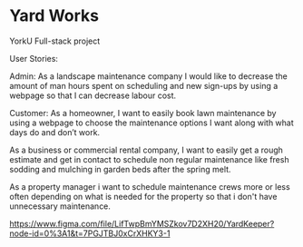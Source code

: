 # Yard Works
YorkU Full-stack project

User Stories:

Admin:
As a landscape maintenance company I would like to decrease the amount of man hours spent on scheduling and new sign-ups by using a webpage so that I can decrease labour cost.

Customer:
As a homeowner, I want to easily book lawn maintenance by using a webpage to choose the maintenance options I want along with what days do and don’t work. 

As a business or commercial rental company, I want to easily get a rough estimate and get in contact to schedule non regular maintenance like fresh sodding and mulching in garden beds after the spring melt.

As a property manager i want to schedule maintenance crews more or less often depending on what is needed for the property so that i don't have unnecessary maintenance.


https://www.figma.com/file/LifTwpBmYMSZkov7D2XH20/YardKeeper?node-id=0%3A1&t=7PGJTBJ0xCrXHKY3-1
